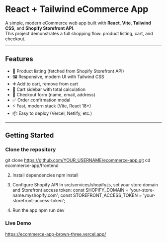 # React + Tailwind eCommerce App

A simple, modern eCommerce web app built with **React**, **Vite**, **Tailwind CSS**, and **Shopify Storefront API**.  
This project demonstrates a full shopping flow: product listing, cart, and checkout.

---

## Features

- 🛒 Product listing (fetched from Shopify Storefront API)
- 🖼️ Responsive, modern UI with Tailwind CSS
- ➕ Add to cart, remove from cart
- 🧾 Cart sidebar with total calculation
- 📝 Checkout form (name, email, address)
- ✅ Order confirmation modal
- ⚡ Fast, modern stack (Vite, React 18+)
- 📦 Easy to deploy (Vercel, Netlify, etc.)

---

## Getting Started

### Clone the repository

git clone https://github.com/YOUR_USERNAME/ecommerce-app.git
cd ecommerce-app/frontend

2. Install dependencies
npm install

3. Configure Shopify API
In src/services/shopify.js, set your store domain and Storefront access token:
const SHOPIFY_DOMAIN = 'your-store-name.myshopify.com';
const STOREFRONT_ACCESS_TOKEN = 'your-storefront-access-token';

4. Run the app
npm run dev

### Live Demo
https://ecommerce-app-brown-three.vercel.app/
